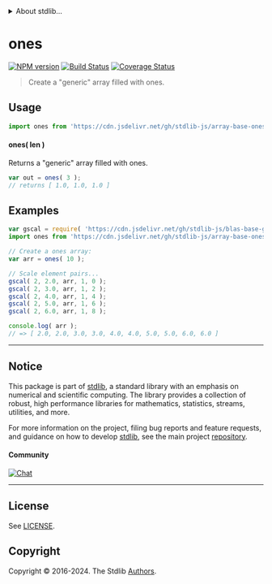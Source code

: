 <!--

@license Apache-2.0

Copyright (c) 2021 The Stdlib Authors.

Licensed under the Apache License, Version 2.0 (the "License");
you may not use this file except in compliance with the License.
You may obtain a copy of the License at

   http://www.apache.org/licenses/LICENSE-2.0

Unless required by applicable law or agreed to in writing, software
distributed under the License is distributed on an "AS IS" BASIS,
WITHOUT WARRANTIES OR CONDITIONS OF ANY KIND, either express or implied.
See the License for the specific language governing permissions and
limitations under the License.

-->


<details>
  <summary>
    About stdlib...
  </summary>
  <p>We believe in a future in which the web is a preferred environment for numerical computation. To help realize this future, we've built stdlib. stdlib is a standard library, with an emphasis on numerical and scientific computation, written in JavaScript (and C) for execution in browsers and in Node.js.</p>
  <p>The library is fully decomposable, being architected in such a way that you can swap out and mix and match APIs and functionality to cater to your exact preferences and use cases.</p>
  <p>When you use stdlib, you can be absolutely certain that you are using the most thorough, rigorous, well-written, studied, documented, tested, measured, and high-quality code out there.</p>
  <p>To join us in bringing numerical computing to the web, get started by checking us out on <a href="https://github.com/stdlib-js/stdlib">GitHub</a>, and please consider <a href="https://opencollective.com/stdlib">financially supporting stdlib</a>. We greatly appreciate your continued support!</p>
</details>

# ones

[![NPM version][npm-image]][npm-url] [![Build Status][test-image]][test-url] [![Coverage Status][coverage-image]][coverage-url] <!-- [![dependencies][dependencies-image]][dependencies-url] -->

> Create a "generic" array filled with ones.

<!-- Section to include introductory text. Make sure to keep an empty line after the intro `section` element and another before the `/section` close. -->

<section class="intro">

</section>

<!-- /.intro -->

<!-- Package usage documentation. -->



<section class="usage">

## Usage

```javascript
import ones from 'https://cdn.jsdelivr.net/gh/stdlib-js/array-base-ones@v0.2.0-deno/mod.js';
```

#### ones( len )

Returns a "generic" array filled with ones.

```javascript
var out = ones( 3 );
// returns [ 1.0, 1.0, 1.0 ]
```

</section>

<!-- /.usage -->

<!-- Package usage notes. Make sure to keep an empty line after the `section` element and another before the `/section` close. -->

<section class="notes">

</section>

<!-- /.notes -->

<!-- Package usage examples. -->

<section class="examples">

## Examples

<!-- eslint no-undef: "error" -->

```javascript
var gscal = require( 'https://cdn.jsdelivr.net/gh/stdlib-js/blas-base-gscal' ).ndarray;
import ones from 'https://cdn.jsdelivr.net/gh/stdlib-js/array-base-ones@v0.2.0-deno/mod.js';

// Create a ones array:
var arr = ones( 10 );

// Scale element pairs...
gscal( 2, 2.0, arr, 1, 0 );
gscal( 2, 3.0, arr, 1, 2 );
gscal( 2, 4.0, arr, 1, 4 );
gscal( 2, 5.0, arr, 1, 6 );
gscal( 2, 6.0, arr, 1, 8 );

console.log( arr );
// => [ 2.0, 2.0, 3.0, 3.0, 4.0, 4.0, 5.0, 5.0, 6.0, 6.0 ]
```

</section>

<!-- /.examples -->

<!-- Section to include cited references. If references are included, add a horizontal rule *before* the section. Make sure to keep an empty line after the `section` element and another before the `/section` close. -->

<section class="references">

</section>

<!-- /.references -->

<!-- Section for related `stdlib` packages. Do not manually edit this section, as it is automatically populated. -->

<section class="related">

</section>

<!-- /.related -->

<!-- Section for all links. Make sure to keep an empty line after the `section` element and another before the `/section` close. -->


<section class="main-repo" >

* * *

## Notice

This package is part of [stdlib][stdlib], a standard library with an emphasis on numerical and scientific computing. The library provides a collection of robust, high performance libraries for mathematics, statistics, streams, utilities, and more.

For more information on the project, filing bug reports and feature requests, and guidance on how to develop [stdlib][stdlib], see the main project [repository][stdlib].

#### Community

[![Chat][chat-image]][chat-url]

---

## License

See [LICENSE][stdlib-license].


## Copyright

Copyright &copy; 2016-2024. The Stdlib [Authors][stdlib-authors].

</section>

<!-- /.stdlib -->

<!-- Section for all links. Make sure to keep an empty line after the `section` element and another before the `/section` close. -->

<section class="links">

[npm-image]: http://img.shields.io/npm/v/@stdlib/array-base-ones.svg
[npm-url]: https://npmjs.org/package/@stdlib/array-base-ones

[test-image]: https://github.com/stdlib-js/array-base-ones/actions/workflows/test.yml/badge.svg?branch=v0.2.0
[test-url]: https://github.com/stdlib-js/array-base-ones/actions/workflows/test.yml?query=branch:v0.2.0

[coverage-image]: https://img.shields.io/codecov/c/github/stdlib-js/array-base-ones/main.svg
[coverage-url]: https://codecov.io/github/stdlib-js/array-base-ones?branch=main

<!--

[dependencies-image]: https://img.shields.io/david/stdlib-js/array-base-ones.svg
[dependencies-url]: https://david-dm.org/stdlib-js/array-base-ones/main

-->

[chat-image]: https://img.shields.io/gitter/room/stdlib-js/stdlib.svg
[chat-url]: https://app.gitter.im/#/room/#stdlib-js_stdlib:gitter.im

[stdlib]: https://github.com/stdlib-js/stdlib

[stdlib-authors]: https://github.com/stdlib-js/stdlib/graphs/contributors

[umd]: https://github.com/umdjs/umd
[es-module]: https://developer.mozilla.org/en-US/docs/Web/JavaScript/Guide/Modules

[deno-url]: https://github.com/stdlib-js/array-base-ones/tree/deno
[deno-readme]: https://github.com/stdlib-js/array-base-ones/blob/deno/README.md
[umd-url]: https://github.com/stdlib-js/array-base-ones/tree/umd
[umd-readme]: https://github.com/stdlib-js/array-base-ones/blob/umd/README.md
[esm-url]: https://github.com/stdlib-js/array-base-ones/tree/esm
[esm-readme]: https://github.com/stdlib-js/array-base-ones/blob/esm/README.md
[branches-url]: https://github.com/stdlib-js/array-base-ones/blob/main/branches.md

[stdlib-license]: https://raw.githubusercontent.com/stdlib-js/array-base-ones/main/LICENSE

</section>

<!-- /.links -->
